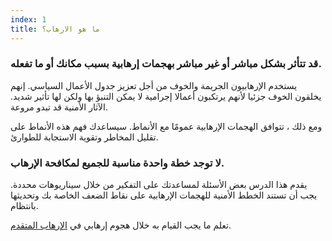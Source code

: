 ```yaml
---
index: 1
title: ما هو الارهاب؟
---
```

### قد تتأثر بشكل مباشر أو غير مباشر بهجمات إرهابية بسبب مكانك أو ما تفعله.

يستخدم الإرهابيون الجريمة والخوف من أجل تعزيز جدول الأعمال السياسي. إنهم يخلقون الخوف جزئيا لأنهم يرتكبون أعمالا إجرامية لا يمكن التنبؤ بها ولكن لها تأثير شديد. الآثار الأمنية قد تبدو مروعة.

ومع ذلك ، تتوافق الهجمات الإرهابية عمومًا مع الأنماط. سيساعدك فهم هذه الأنماط على تقليل المخاطر وتقوية الاستجابة للطوارئ.

### لا توجد خطة واحدة مناسبة للجميع لمكافحة الإرهاب.

يقدم هذا الدرس بعض الأسئلة لمساعدتك على التفكير من خلال سيناريوهات محددة. يجب أن تستند الخطط الأمنية للهجمات الإرهابية على نقاط الضعف الخاصة بك وتحديثها بانتظام.

تعلم ما يجب القيام به خلال هجوم إرهابي في [الإرهاب المتقدم](umbrella://incident-response/terrorism/advanced).